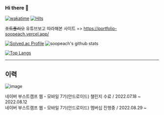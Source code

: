 ### Hi there 👋

<!--
**soopeach/soopeach** is a ✨ _special_ ✨ repository because its `README.md` (this file) appears on your GitHub profile.

Here are some ideas to get you started:
-->

[![wakatime](https://wakatime.com/badge/user/5c3495b1-2ba6-48d4-b188-2e5bd8f38f60.svg)](https://wakatime.com/@5c3495b1-2ba6-48d4-b188-2e5bd8f38f60) [![Hits](https://hits.seeyoufarm.com/api/count/incr/badge.svg?url=https%3A%2F%2Fgithub.com%2Fsoopeach&count_bg=%2379C83D&title_bg=%23555555&icon=&icon_color=%23E7E7E7&title=hits&edge_flat=false)](https://hits.seeyoufarm.com)

~~포트폴리오~~ 유튜브보고 따라해본 사이트 => https://portfolio-soopeach.vercel.app/


[![Solved.ac Profile](http://mazassumnida.wtf/api/v2/generate_badge?boj=hsjeon01)](https://solved.ac/hsjeon01/) ![soopeach's github stats](https://github-readme-stats.vercel.app/api?username=soopeach&show_icons=true)


[![Top Langs](https://github-readme-stats.vercel.app/api/top-langs/?username=soopeach&exclude_repo=Dinosaur-Adventure)](https://github.com/anuraghazra/github-readme-stats)

---

## 이력

![image](https://user-images.githubusercontent.com/90144041/191300789-e83bf93b-621e-4d5f-900f-548e14897fa5.png)

네이버 부스트캠프 웹・모바일 7기(안드로이드) 챌린지 수료 / 2022.07.18 ~ 2022.08.12  
네이버 부스트캠프 웹・모바일 7기(안드로이드) 멤버십 진행중 / 2022.08.29 ~ 
